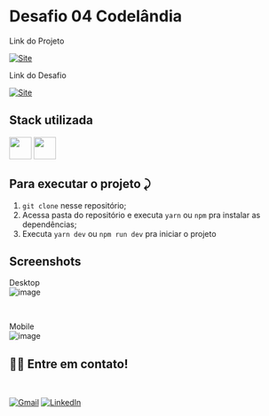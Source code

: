# Desafio 04 Codelândia

Link do Projeto

<a link href="https://login-tailwind-joanderson337.vercel.app/" target="_blank">![Site](https://shields.io/badge/acessar-Site-green?&style=for-the-badge)</a>

Link do Desafio

<a link href="https://www.figma.com/file/Yb9IBH56g7T1hdIyZ3BMNO/Desafios-Codel%C3%A2ndia" target="_blank">![Site](https://shields.io/badge/acessar-Site-green?&style=for-the-badge)</a>


## Stack utilizada
  <img width="40px" src="https://cdn.jsdelivr.net/gh/devicons/devicon/icons/react/react-original.svg" /> <img width="40px"  src="https://cdn.jsdelivr.net/gh/devicons/devicon/icons/tailwindcss/tailwindcss-plain.svg" />
          
          



## Para executar o projeto ⤸

1. `git clone` nesse repositório;
2. Acessa pasta do repositório e executa `yarn` ou `npm` pra instalar as dependências;
3. Executa `yarn dev` ou `npm run dev` pra iniciar o projeto

## Screenshots

Desktop
<br>
![image](https://user-images.githubusercontent.com/77758027/175346747-65f40a99-f929-4aee-84a0-377c5dbd30ad.png)

<br>

Mobile
<br>
![image](https://user-images.githubusercontent.com/77758027/175346816-a574cab3-849b-48dd-887f-5d970387924e.png)


## 👋🏽 Entre em contato!
<br/>


 <a href="mailto:jhonny_040996@hotmail.com">![Gmail](https://img.shields.io/badge/Gmail-D14836?style=for-the-badge&logo=gmail&logoColor=white)</a>
 <a href="https://www.linkedin.com/in/joandersonsilva337/" target="_blank">![LinkedIn](https://img.shields.io/badge/linkedin-%230077B5.svg?style=for-the-badge&logo=linkedin&logoColor=white)</a> 

